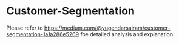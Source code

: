 # Customer-Segmentation

Please refer to https://medium.com/@yugendarsairam/customer-segmentation-1a1a286e5269 foe detailed analysis and explanation
